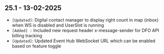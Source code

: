 ## 25.1 - 13-02-2025 ##

- `[Updated]`: Digital contact manager to display right count in map (inbox) when WS is disabled and UserSlot is running
- `[Added] :` Included new request header x-message-sender for DFO API billing tracking
- `[Updated]`: Updated Event Hub WebSocket URL which can be enabled based on feature toggle